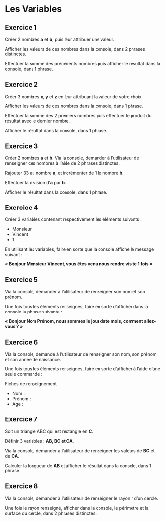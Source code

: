 # Les Variables

## Exercice 1
Créer 2 nombres **a** et **b**, puis leur attribuer une valeur.

Afficher les valeurs de ces nombres dans la console, dans 2 phrases distinctes.

Effectuer la somme des précédents nombres puis afficher le résultat dans la console, dans 1 phrase.


## Exercice 2
Créer 3 nombres **x, y** et **z** en leur attribuant la valeur de votre choix.

Afficher les valeurs de ces nombres dans la console, dans 1 phrase.

Effectuer la somme des 2 premiers nombres puis effectuer le produit du résultat avec le dernier nombre.

Afficher le résultat dans la console, dans 1 phrase.


## Exercice 3
Créer 2 nombres **a** et **b**. Via la console, demander à l’utilisateur de renseigner ces nombres à l’aide de 2 phrases distinctes.

Rajouter 33 au nombre **a**, et incrémenter de 1 le nombre **b**.

Effectuer la division d’**a** par **b**.

Afficher le résultat dans la console, dans 1 phrase.


## Exercice 4
Créer 3 variables contenant respectivement les éléments suivants :

* Monsieur
* Vincent
* 1

En utilisant les variables, faire en sorte que la console affiche le message suivant :

**« Bonjour Monsieur Vincent, vous êtes venu nous rendre visite 1 fois »**


## Exercice 5
Via la console, demander à l’utilisateur de renseigner son nom et son prénom.

Une fois tous les éléments renseignés, faire en sorte d’afficher dans la console la phrase suivante :

**« Bonjour Nom Prénom, nous sommes le jour date mois, comment allez-vous ? »**



## Exercice 6

Via la console, demande à l’utilisateur de renseigner son nom, son prénom et son année de naissance.

Une fois tous les éléments renseignés, faire en sorte d’afficher à l’aide d’une seule commande :

Fiches de renseignement
* Nom :
* Prénom :
* Age :


## Exercice 7
Soit un triangle ABC qui est rectangle en **C**.

Définir 3 variables : **AB, BC et CA**.

Via la console, demander à l’utilisateur de renseigner les valeurs de **BC** et de **CA**.

Calculer la longueur de **AB** et afficher le résultat dans la console, dans 1 phrase.


## Exercice 8
Via la console, demander à l’utilisateur de renseigner le rayon **r** d’un cercle.

Une fois le rayon renseigné, afficher dans la console, le périmètre et la surface du cercle, dans 2 phrases distinctes.

